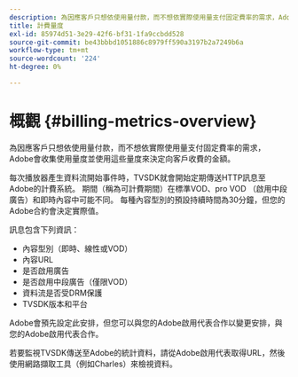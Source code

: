 ```yaml
---
description: 為因應客戶只想依使用量付款，而不想依實際使用量支付固定費率的需求，Adobe會收集使用量度並使用這些量度來決定向客戶收費的金額。
title: 計費量度
exl-id: 85974d51-3e29-42f6-bf31-1fa9ccbdd528
source-git-commit: be43bbbd1051886c8979ff590a3197b2a7249b6a
workflow-type: tm+mt
source-wordcount: '224'
ht-degree: 0%

---
```


# 概觀 {#billing-metrics-overview}

為因應客戶只想依使用量付款，而不想依實際使用量支付固定費率的需求，Adobe會收集使用量度並使用這些量度來決定向客戶收費的金額。

每次播放器產生資料流開始事件時，TVSDK就會開始定期傳送HTTP訊息至Adobe的計費系統。 期間（稱為可計費期間）在標準VOD、pro VOD （啟用中段廣告）和即時內容中可能不同。 每種內容型別的預設持續時間為30分鐘，但您的Adobe合約會決定實際值。

訊息包含下列資訊：

* 內容型別（即時、線性或VOD）
* 內容URL
* 是否啟用廣告
* 是否啟用中段廣告（僅限VOD）
* 資料流是否受DRM保護
* TVSDK版本和平台

Adobe會預先設定此安排，但您可以與您的Adobe啟用代表合作以變更安排，與您的Adobe啟用代表合作。

若要監視TVSDK傳送至Adobe的統計資料，請從Adobe啟用代表取得URL，然後使用網路擷取工具（例如Charles）來檢視資料。
